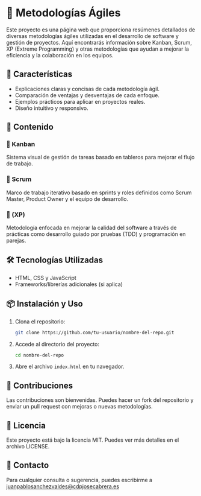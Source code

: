 # 📌 Metodologías Ágiles

Este proyecto es una página web que proporciona resúmenes detallados de diversas metodologías ágiles utilizadas en el desarrollo de software y gestión de proyectos. Aquí encontrarás información sobre Kanban, Scrum, XP (Extreme Programming) y otras metodologías que ayudan a mejorar la eficiencia y la colaboración en los equipos.

## 🚀 Características
- Explicaciones claras y concisas de cada metodología ágil.
- Comparación de ventajas y desventajas de cada enfoque.
- Ejemplos prácticos para aplicar en proyectos reales.
- Diseño intuitivo y responsivo.

## 📜 Contenido
### 🔹 Kanban
Sistema visual de gestión de tareas basado en tableros para mejorar el flujo de trabajo.

### 🔹 Scrum
Marco de trabajo iterativo basado en sprints y roles definidos como Scrum Master, Product Owner y el equipo de desarrollo.

### 🔹  (XP)
Metodología enfocada en mejorar la calidad del software a través de prácticas como desarrollo guiado por pruebas (TDD) y programación en parejas.

## 🛠️ Tecnologías Utilizadas
- HTML, CSS y JavaScript
- Frameworks/librerías adicionales (si aplica)

## 📦 Instalación y Uso
1. Clona el repositorio:
   ```sh
   git clone https://github.com/tu-usuario/nombre-del-repo.git
   ```
2. Accede al directorio del proyecto:
   ```sh
   cd nombre-del-repo
   ```
3. Abre el archivo `index.html` en tu navegador.

## 📌 Contribuciones
Las contribuciones son bienvenidas. Puedes hacer un fork del repositorio y enviar un pull request con mejoras o nuevas metodologías.

## 📄 Licencia
Este proyecto está bajo la licencia MIT. Puedes ver más detalles en el archivo LICENSE.

## 📩 Contacto
Para cualquier consulta o sugerencia, puedes escribirme a juanpablosanchezvaldes@cdpjosecabrera.es
